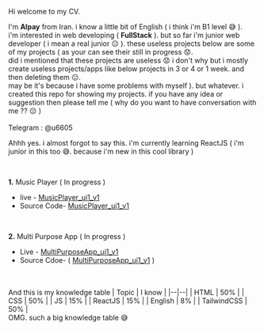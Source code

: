 Hi welcome to my CV.

I'm **Alpay**  from Iran. i know a little bit of English ( i think i'm B1 level  😅 ). <br>i'm interested in web developing  ( **FullStack** ). 
but so far i'm junior web developer ( i mean a real junior 😐 ). these useless projects below are some of my projects ( as your  can see their still in progress 😟.<br> did i mentioned that these projects are useless 😟 i don't why but i mostly create useless projects/apps like below projects in 3 or 4 or 1 week. and then deleting them  😐.<br> may be it's because i have some problems with myself ).
but whatever.
i created this repo for showing my projects. if you have any idea or suggestion then please tell me ( why do you want to have conversation with me ?? 😔 )
<br><br>
Telegram : @u6605

Ahhh yes. i almost forgot to say this.  i'm currently learning ReactJS ( i'm junior in this too 😅. because i'm new in this cool library )

<br>

**1.** Music Player ( In progress )

 - live - [MusicPlayer_ui1_v1 ](https://gitfname.github.io/music-player-ui1-v1/) 
 - Source Code- [MusicPlayer_ui1_v1](https://github.com/gitfname/music-player-ui1-v1) 

<br>

**2.** Multi Purpose App ( In progress )

 - Live - [MultiPurposeApp_ui1_v1](https://majestic-malasada-8ab165.netlify.app/)
 - Source Cdoe- ( [MultiPurposeApp_ui1_v1](https://github.com/gitfname/app_ui_3) )

<br><br>
And this is my knowledge table
| Topic | I know |
|--|--|
| HTML | 50% |
| CSS | 50% |
| JS | 15% |
| ReactJS | 15% |
| English | 8% |
| TailwindCSS | 50% |
<br>
OMG. such a big knowledge table 😅
